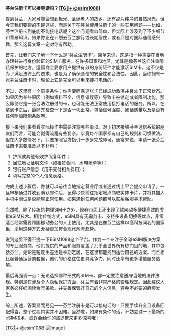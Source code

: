 **芬兰注册卡可以接电话吗？[[TG💪+ @esim1088](https://t.me/s/esim1088)]**

提到芬兰，大家可能会想到极光、圣诞老人的故乡，还有那片纯净的自然风光。但今天我们要聊的不是这些，而是关于在芬兰使用注册卡的一些实用问题——比如，芬兰注册卡到底能不能接电话呢？这个问题看似简单，但实际上涉及到了不少细节和背景知识。如果你正在计划去芬兰旅行或长期居住，或者只是对国际通信感兴趣，那么这篇文章一定对你有帮助。

首先，让我们来了解一下什么是“芬兰注册卡”。简单来说，这是指一种需要在当地办理并进行身份验证的SIM卡服务。在许多国家和地区，尤其是像芬兰这样注重隐私保护的地方，运营商会要求用户提供有效的身份证件才能激活SIM卡。这不仅是为了满足法律上的要求，也是为了确保通信的安全性和合法性。因此，当你拥有一张芬兰注册卡时，理论上它是完全可以用来接打电话的。

不过，这里有一个前提条件：你需要确保这张卡已经成功激活并且处于正常状态。如果因为某些原因（例如资料不全、信息错误等）导致卡被锁定或者限制功能，那么即使它是一张合法注册过的卡，也可能无法正常使用接打电话的服务。所以，在拿到卡之后，最好先检查一下是否一切正常，包括信号强度、通话质量以及是否有任何附加限制条款等。

接下来我们来看看实际操作中需要注意哪些事项。对于初次接触芬兰通信系统的朋友们而言，可能会觉得流程有些复杂。毕竟每个国家都有自己的规则和习惯做法。但在大多数情况下，只要按照官方指引一步步完成即可。通常来说，申请一张芬兰注册卡需要准备以下材料：

1. 护照或其他有效护照复印件；
2. 居住地址证明文件（如租赁合同、水电账单等）；
3. 银行账户信息（用于支付相关费用）；
4. 填写完整的个人信息表格。

完成上述步骤后，你就可以前往当地指定营业厅或者通过线上平台提交申请了。一旦审核通过并收到确认邮件后，记得尽快前往指定地点领取实体卡片，并将其插入手机中测试是否能够正常使用。如果遇到任何问题都可以联系客服寻求帮助。

当然啦，除了传统的物理SIM卡之外，现在市面上还出现了越来越多便捷高效的虚拟eSIM技术。相比传统方式，eSIM具有无需剪卡、支持多设备切换等优点，非常适合经常需要跨国移动办公的人士使用。尤其是在像芬兰这样以高科技闻名的国家里，采用这种方式无疑更加符合现代潮流趋势。

说到这里不得不提一下ESIM1088这个平台。作为一个专注于全球eSIM解决方案的专业服务商，他们提供的产品和服务覆盖了几乎全世界所有热门目的地，其中包括芬兰。无论是短期出差还是长期定居，在这里都能找到适合自己的方案。而且相比起普通运营商套餐，他们的价格往往更具竞争力，同时还享有更多增值服务选项。

最后再强调一点：无论选择哪种形式的SIM卡，都一定要注意遵守当地的法律法规。特别是在涉及个人隐私保护方面，芬兰有着非常严格的管理规定。因此建议大家务必仔细阅读合同条款，并妥善保管好自己的个人信息，避免不必要的麻烦发生。

综上所述，答案显而易见——芬兰注册卡是可以接电话的！只要手续齐全且设备匹配得当，整个过程其实并不困难。当然啦，如果有条件的话，不妨尝试一下最新的eSIM技术，或许会给你的旅途带来更多惊喜哦！

[[TG💪+ @esim1088](https://t.me/s/esim1088) ![Image](https://i.postimg.cc/4NQfJmqS/Snipaste-2025-05-13-00-14-12.png)]